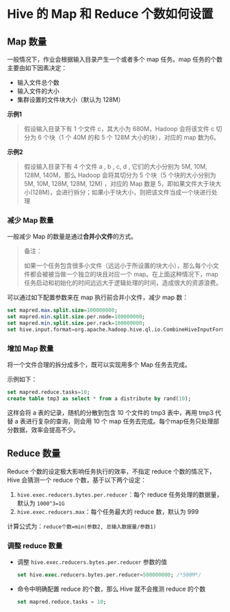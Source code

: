 # Hive 的 Map 和 Reduce 个数如何设置

## Map 数量

一般情况下，作业会根据输入目录产生一个或者多个 map 任务。map 任务的个数主要由如下因素决定：

- 输入文件总个数
- 输入文件的大小
- 集群设置的文件块大小（默认为 128M）

**示例1**

> 假设输入目录下有 1 个文件 c，其大小为 680M，Hadoop 会将该文件 c 切分为 6 个块（1 个 40M 的和 5 个 128M 大小的块），对应的 map 数为6。

**示例2**

> 假设输入目录下有 4 个文件 a , b , c, d , 它们的大小分别为 5M, 10M, 128M, 140M，那么 Hadoop 会将其切分为 5 个块（5 个块的大小分别为 5M, 10M, 128M, 128M, 12M) ，对应的 Map 数是 5，即如果文件大于块大小(128M)，会进行拆分；如果小于块大小，则把该文件当成一个块进行处理

### 减少 Map 数量

一般减少 Map 的数量是通过**合并小文件**的方式。

> 备注：
> 
> 如果一个任务包含很多小文件（远远小于所设置的块大小），那么每个小文件都会被被当做一个独立的块且对应一个 map。在上面这种情况下，map 任务启动和初始化的时间远远大于逻辑处理的时间，造成很大的资源浪费。

可以通过如下配置参数来在 map 执行前合并小文件，减少 map 数：

```sql
set mapred.max.split.size=100000000;
set mapred.min.split.size.per.node=100000000;
set mapred.min.split.size.per.rack=100000000;
set hive.input.format=org.apache.hadoop.hive.ql.io.CombineHiveInputFormat;
```

### 增加 Map 数量

将一个文件合理的拆分成多个，既可以实现用多个 Map 任务去完成。

示例如下：

```sql
set mapred.reduce.tasks=10;
create table tmp3 as select * from a distribute by rand(10); 
```

这样会将 a 表的记录，随机的分散到包含 10 个文件的 tmp3 表中，再用 tmp3 代替 a 表进行复杂的查询，则会用 10 个 map 任务去完成。每个map任务只处理部分数据，效率会提高不少。

## Reduce 数量

Reduce 个数的设定极大影响任务执行的效率，不指定 reduce 个数的情况下，Hive 会猜测一个 reduce 个数，基于以下两个设定：

1. `hive.exec.reducers.bytes.per.reducer`：每个 reduce 任务处理的数据量，默认为 `1000^3=1G`
2. `hive.exec.reducers.max`：每个任务最大的 reduce 数，默认为 999

计算公式为：`reduce个数=min(参数2, 总输入数据量/参数1)`

### 调整 reduce 数量

- 调整 `hive.exec.reducers.bytes.per.reducer` 参数的值
  ```sql
  set hive.exec.reducers.bytes.per.reducer=500000000; /*500M*/
  ```
- 命令中明确配置 reduce 的个数，那么 Hive 就不会推测 reduce 的个数
  ```sql
  set mapred.reduce.tasks = 10;
  ```
